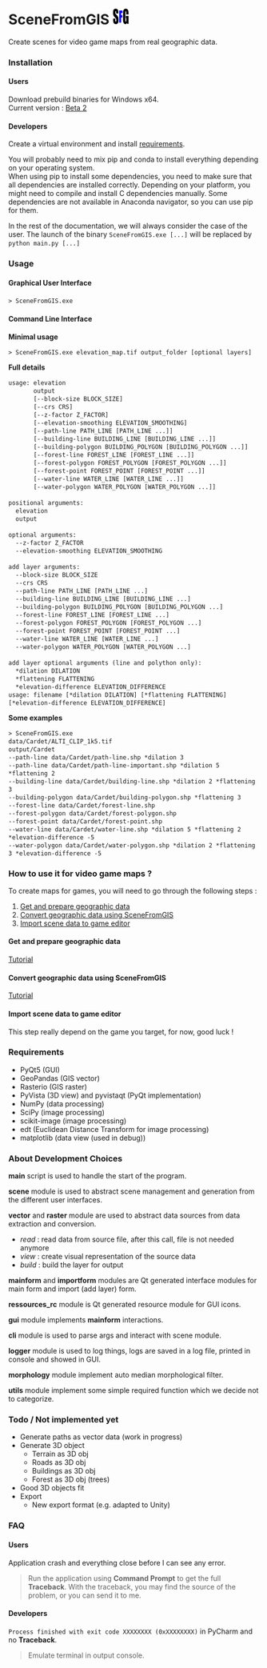 # SceneFromGIS <img src="SfGicon.png" height="32">

Create scenes for video game maps from real geographic data.


### Installation
#### Users
Download prebuild binaries for Windows x64.  
Current version : 
[Beta 2](https://mega.nz/file/iTxUXIQB#sZQjnKh52rTiwludeLnHIAf-K33mq5LLK6fDHcjpYLs)

#### Developers
Create a virtual environment and install [requirements](#Requirements).

You will probably need to mix pip and conda to install everything depending on
your operating system.  
When using pip to install some dependencies, you need to make sure that all
dependencies are installed correctly.
Depending on your platform, you might need to compile and install
C dependencies manually.
Some dependencies are not available in Anaconda navigator,
so you can use pip for them.

In the rest of the documentation, we will always consider the case of the user.
The launch of the binary `SceneFromGIS.exe [...]` will be replaced by `python main.py [...]`


### Usage
#### Graphical User Interface
`> SceneFromGIS.exe`


#### Command Line Interface
**Minimal usage**
```
> SceneFromGIS.exe elevation_map.tif output_folder [optional layers]
```

**Full details**
```
usage: elevation
       output
       [--block-size BLOCK_SIZE]
       [--crs CRS]
       [--z-factor Z_FACTOR]
       [--elevation-smoothing ELEVATION_SMOOTHING]
       [--path-line PATH_LINE [PATH_LINE ...]]
       [--building-line BUILDING_LINE [BUILDING_LINE ...]]
       [--building-polygon BUILDING_POLYGON [BUILDING_POLYGON ...]]
       [--forest-line FOREST_LINE [FOREST_LINE ...]]
       [--forest-polygon FOREST_POLYGON [FOREST_POLYGON ...]]
       [--forest-point FOREST_POINT [FOREST_POINT ...]]
       [--water-line WATER_LINE [WATER_LINE ...]]
       [--water-polygon WATER_POLYGON [WATER_POLYGON ...]]

positional arguments:
  elevation
  output

optional arguments:
  --z-factor Z_FACTOR
  --elevation-smoothing ELEVATION_SMOOTHING
  
add layer arguments:
  --block-size BLOCK_SIZE
  --crs CRS
  --path-line PATH_LINE [PATH_LINE ...]
  --building-line BUILDING_LINE [BUILDING_LINE ...]
  --building-polygon BUILDING_POLYGON [BUILDING_POLYGON ...]
  --forest-line FOREST_LINE [FOREST_LINE ...]
  --forest-polygon FOREST_POLYGON [FOREST_POLYGON ...]
  --forest-point FOREST_POINT [FOREST_POINT ...]
  --water-line WATER_LINE [WATER_LINE ...]
  --water-polygon WATER_POLYGON [WATER_POLYGON ...]

add layer optional arguments (line and polython only):
  *dilation DILATION
  *flattening FLATTENING
  *elevation-difference ELEVATION_DIFFERENCE
usage: filename [*dilation DILATION] [*flattening FLATTENING] [*elevation-difference ELEVATION_DIFFERENCE]
```

**Some examples**
```
> SceneFromGIS.exe
data/Cardet/ALTI_CLIP_1k5.tif
output/Cardet
--path-line data/Cardet/path-line.shp *dilation 3
--path-line data/Cardet/path-line-important.shp *dilation 5 *flattening 2
--building-line data/Cardet/building-line.shp *dilation 2 *flattening 3
--building-polygon data/Cardet/building-polygon.shp *flattening 3
--forest-line data/Cardet/forest-line.shp
--forest-polygon data/Cardet/forest-polygon.shp
--forest-point data/Cardet/forest-point.shp
--water-line data/Cardet/water-line.shp *dilation 5 *flattening 2 *elevation-difference -5
--water-polygon data/Cardet/water-polygon.shp *dilation 2 *flattening 3 *elevation-difference -5
```


### How to use it for video game maps ?
To create maps for games, you will need to go through the following steps :
1. [Get and prepare geographic data](#get-and-prepare-geographic-data)
3. [Convert geographic data using SceneFromGIS](#convert-geographic-data-using-SceneFromGIS)
4. [Import scene data to game editor](#import-scene-data-to-game-editor)

#### Get and prepare geographic data
[Tutorial](https://docs.google.com/document/d/1kLQgOUDipBHRCMN29pi7MnWtXafHJXnVJtyrRn5T8X4)

#### Convert geographic data using SceneFromGIS
[Tutorial](https://docs.google.com/document/d/1BkWSHitI2b5kh3-Jq66k5U5bj9eadZvMU_zNiOZynt4)

#### Import scene data to game editor
This step really depend on the game you target, for now, good luck !


### Requirements
* PyQt5 (GUI)
* GeoPandas (GIS vector)
* Rasterio (GIS raster)
* PyVista (3D view) and pyvistaqt (PyQt implementation)
* NumPy (data processing)
* SciPy (image processing)
* scikit-image (image processing)
* edt (Euclidean Distance Transform for image processing)
* matplotlib (data view (used in debug))


### About Development Choices
**main** script is used to handle the start of the program.

**scene** module is used to abstract scene management and generation from 
the different user interfaces.

**vector** and **raster** module are used to abstract data sources from data
extraction and conversion.
* *read* : read data from source file, after this call, file is not needed anymore
* *view* : create visual representation of the source data
* *build* : build the layer for output

**mainform** and **importform** modules are Qt generated interface modules for
main form and import (add layer) form.

**ressources_rc** module is Qt generated resource module for GUI icons.

**gui** module implements **mainform** interactions.

**cli** module is used to parse args and interact with scene module.

**logger** module is used to log things, logs are saved in a log file, printed
in console and showed in GUI.

**morphology** module implement auto median morphological filter.

**utils** module implement some simple required function which we decide not to categorize.


### Todo / Not implemented yet
* Generate paths as vector data (work in progress)
* Generate 3D object
  * Terrain as 3D obj
  * Roads as 3D obj
  * Buildings as 3D obj
  * Forest as 3D obj (trees)
* Good 3D objects fit
* Export
  * New export format (e.g. adapted to Unity)

### FAQ
#### Users
Application crash and everything close before I can see any error.
> Run the application using **Command Prompt** to get the full **Traceback**.
With the traceback, you may find the source of the problem, or you can send it to me.

#### Developers
`Process finished with exit code XXXXXXXX (0xXXXXXXXX)` in PyCharm and no **Traceback**.  
> Emulate terminal in output console.

